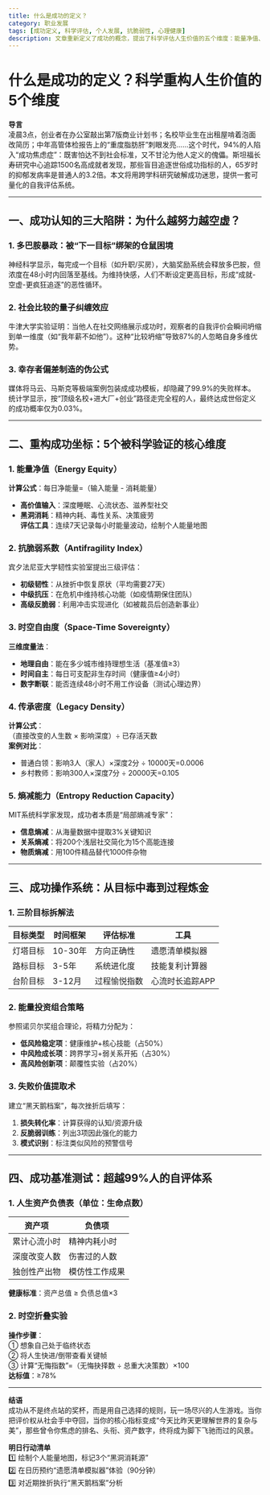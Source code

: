 ```yaml
---
title: 什么是成功的定义？
category: 职业发展
tags: [成功定义, 科学评估, 个人发展, 抗脆弱性, 心理健康]
description: 文章重新定义了成功的概念，提出了科学评估人生价值的五个维度：能量净值、抗脆弱系数、时空自由度、传承密度和熵减能力。通过避开社会比较和幸存者偏差等陷阱，文章提倡从目标导向转向过程导向，提供了包括三阶目标拆解法、能量投资组合策略及失败价值提取术在内的实用工具，帮助个人构建自己的成功操作系统。最终，成功被描绘成一个持续理解世界复杂与美的过程，而非外界赋予的标签或奖赏。
---
```

# 什么是成功的定义？科学重构人生价值的5个维度  

**导言**  
凌晨3点，创业者在办公室敲出第7版商业计划书；名校毕业生在出租屋啃着泡面改简历；中年高管体检报告上的“重度脂肪肝”刺眼发亮……这个时代，94%的人陷入“成功焦虑症”：既害怕达不到社会标准，又不甘沦为他人定义的傀儡。斯坦福长寿研究中心追踪1500名高成就者发现，那些盲目追逐世俗成功指标的人，65岁时的抑郁发病率是普通人的3.2倍。本文将用跨学科研究破解成功迷思，提供一套可量化的自我评估系统。  

---

## 一、成功认知的三大陷阱：为什么越努力越空虚？  

### 1. 多巴胺暴政：被“下一目标”绑架的仓鼠困境  
神经科学显示，每完成一个目标（如升职/买房），大脑奖励系统会释放多巴胺，但浓度在48小时内回落至基线。为维持快感，人们不断设定更高目标，形成“成就-空虚-更疯狂追逐”的恶性循环。  

### 2. 社会比较的量子纠缠效应  
牛津大学实验证明：当他人在社交网络展示成功时，观察者的自我评价会瞬间坍缩到单一维度（如“我年薪不如他”）。这种“比较坍缩”导致87%的人忽略自身多维优势。  

### 3. 幸存者偏差制造的伪公式  
媒体将马云、马斯克等极端案例包装成成功模板，却隐藏了99.9%的失败样本。统计学显示，按“顶级名校+进大厂+创业”路径走完全程的人，最终达成世俗定义的成功概率仅为0.03%。  

---

## 二、重构成功坐标：5个被科学验证的核心维度  

### 1. 能量净值（Energy Equity）  
**计算公式**：每日净能量=（输入能量 - 消耗能量）  
- **高价值输入**：深度睡眠、心流状态、滋养型社交  
- **黑洞消耗**：精神内耗、毒性关系、决策疲劳  
**评估工具**：连续7天记录每小时能量波动，绘制个人能量地图  

### 2. 抗脆弱系数（Antifragility Index）  
宾夕法尼亚大学韧性实验室提出三级评估：  
- **初级韧性**：从挫折中恢复原状（平均需要27天）  
- **中级抗压**：在危机中维持核心功能（如疫情期保住团队）  
- **高级反脆弱**：利用冲击实现进化（如被裁员后创造新事业）  

### 3. 时空自由度（Space-Time Sovereignty）  
**三维度量法**：  
- **地理自由**：能在多少城市维持理想生活（基准值≥3）  
- **时间自主**：每日可支配非生存时间（健康值≥4小时）  
- **数字断联**：能否连续48小时不用工作设备（测试心理边界）  

### 4. 传承密度（Legacy Density）  
**计算公式**：  
（直接改变的人生数 × 影响深度）÷ 已存活天数  
**案例对比**：  
- 普通白领：影响3人（家人）×深度2分 ÷ 10000天=0.0006  
- 乡村教师：影响300人×深度7分 ÷ 20000天=0.105  

### 5. 熵减能力（Entropy Reduction Capacity）  
MIT系统科学家发现，成功者本质是“局部熵减专家”：  
- **信息熵减**：从海量数据中提取3%关键知识  
- **关系熵减**：将200个浅层社交简化为15个高能连接  
- **物质熵减**：用100件精品替代1000件杂物  

---

## 三、成功操作系统：从目标中毒到过程炼金  

### 1. 三阶目标拆解法  
| 目标类型 | 时间框架 | 评估标准         | 工具              |  
|----------|----------|------------------|-------------------|  
| 灯塔目标 | 10-30年  | 方向正确性       | 遗愿清单模拟器    |  
| 路标目标 | 3-5年    | 系统进化度       | 技能复利计算器    |  
| 台阶目标 | 3-12月   | 过程愉悦指数     | 心流时长追踪APP   |  

### 2. 能量投资组合策略  
参照诺贝尔奖组合理论，将精力分配为：  
- **低风险稳定项**：健康维护+核心技能（占50%）  
- **中风险成长项**：跨界学习+弱关系开拓（占30%）  
- **高风险创新项**：颠覆性实验（占20%）  

### 3. 失败价值提取术  
建立“黑天鹅档案”，每次挫折后填写：  
1. **损失转化率**：计算获得的认知/资源升级  
2. **反脆弱训练**：列出3项因此强化的能力  
3. **模式识别**：标注类似风险的预警信号  

---

## 四、成功基准测试：超越99%人的自评体系  

### 1. 人生资产负债表（单位：生命点数）  
| 资产项         | 负债项         |  
|----------------|----------------|  
| 累计心流小时   | 精神内耗小时   |  
| 深度改变人数   | 伤害过的人数   |  
| 独创性产出物   | 模仿性工作成果 |  

**健康标准**：资产总值 ≥ 负债总值×3  

### 2. 时空折叠实验  
**操作步骤**：  
① 想象自己处于临终状态  
② 将人生快进/倒带查看关键帧  
③ 计算“无悔指数”=（无悔抉择数 ÷ 总重大决策数）×100  
**达标值**：≥78%  

---

**结语**  
成功从不是终点站的奖杯，而是用自己选择的规则，玩一场尽兴的人生游戏。当你把评价权从社会手中夺回，当你的核心指标变成“今天比昨天更理解世界的复杂与美”，那些曾令你焦虑的排名、头衔、资产数字，终将成为脚下飞驰而过的风景。  

**明日行动清单**  
1️⃣ 绘制个人能量地图，标记3个“黑洞消耗源”  
2️⃣ 在日历预约“遗愿清单模拟器”体验（90分钟）  
3️⃣ 对近期挫折执行“黑天鹅档案”分析